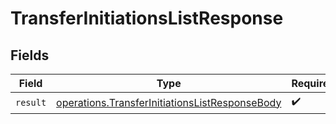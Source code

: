 # TransferInitiationsListResponse


## Fields

| Field                                                                                                            | Type                                                                                                             | Required                                                                                                         | Description                                                                                                      |
| ---------------------------------------------------------------------------------------------------------------- | ---------------------------------------------------------------------------------------------------------------- | ---------------------------------------------------------------------------------------------------------------- | ---------------------------------------------------------------------------------------------------------------- |
| `result`                                                                                                         | [operations.TransferInitiationsListResponseBody](../../models/operations/transferinitiationslistresponsebody.md) | :heavy_check_mark:                                                                                               | N/A                                                                                                              |